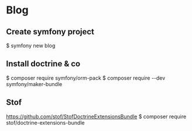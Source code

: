 # Blog

## Create symfony project

$ symfony new blog

## Install doctrine & co

$ composer require symfony/orm-pack
$ composer require --dev symfony/maker-bundle

## Stof

https://github.com/stof/StofDoctrineExtensionsBundle
$ composer require stof/doctrine-extensions-bundle

